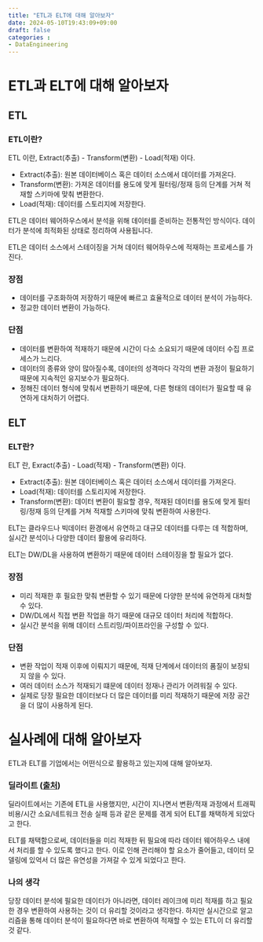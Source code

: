```yaml
---
title: "ETL과 ELT에 대해 알아보자"
date: 2024-05-10T19:43:09+09:00
draft: false
categories :
- DataEngineering
---
```

# ETL과 ELT에 대해 알아보자
## ETL
### ETL이란?
ETL 이란, Extract(추출) - Transform(변환) - Load(적재) 이다.

- Extract(추출): 원본 데이터베이스 혹은 데이터 소스에서 데이터를 가져온다.
- Transform(변환): 가져온 데이터를 용도에 맞게 필터링/정재 등의 단계를 거쳐 적재할 스키마에 맞춰 변환한다.
- Load(적재): 데이터를 스토리지에 저장한다.

ETL은 데이터 웨어하우스에서 분석을 위해 데이터를 준비하는 전통적인 방식이다.
데이터가 분석에 최적화된 상태로 정리하여 사용됩니다.

ETL은 데이터 소스에서 스테이징을 거쳐 데이터 웨어하우스에 적재하는 프로세스를 가진다.

### 장점
- 데이터를 구조화하여 저장하기 때문에 빠르고 효율적으로 데이터 분석이 가능하다.
- 정교한 데이터 변환이 가능하다.

### 단점
- 데이터를 변환하여 적재하기 때문에 시간이 다소 소요되기 때문에 데이터 수집 프로세스가 느리다.
- 데이터의 종류와 양이 많아질수록, 데이터의 성격마다 각각의 변환 과정이 필요하기 때문에 지속적인 유지보수가 필요하다.
- 정해진 데이터 형식에 맞춰서 변환하기 때문에, 다른 형태의 데이터가 필요할 때 유연하게 대처하기 어렵다.

## ELT
### ELT란?
ELT 란, Exract(추출) - Load(적재) - Transform(변환) 이다.

- Extract(추출): 원본 데이터베이스 혹은 데이터 소스에서 데이터를 가져온다.
- Load(적재): 데이터를 스토리지에 저장한다.
- Transform(변환): 데이터 변환이 필요할 경우, 적재된 데이터를 용도에 맞게 필터링/정재 등의 단계를 거쳐 적재할 스키마에 맞춰 변환하여 사용한다.

ELT는 클라우드나 빅데이터 환경에서 유연하고 대규모 데이터를 다루는 데 적합하며, 실시간 분석이나 다양한 데이터 활용에 유리하다.

ELT는 DW/DL을 사용하여 변환하기 때문에 데이터 스테이징을 할 필요가 없다.

### 장점
- 미리 적재한 후 필요한 맞춰 변환할 수 있기 때문에 다양한 분석에 유연하게 대처할 수 있다.
- DW/DL에서 직접 변환 작업을 하기 때문에 대규모 데이터 처리에 적합하다.
- 실시간 분석을 위해 데이터 스트리밍/파이프라인을 구성할 수 있다.

### 단점
- 변환 작업이 적재 이후에 이뤄지기 때문에, 적재 단계에서 데이터의 품질이 보장되지 않을 수 있다.
- 여러 데이터 소스가 적재되기 떄문에 데이터 정재나 관리가 어려워질 수 있다.
- 실제로 당장 필요한 데이터보다 더 많은 데이터를 미리 적재하기 때문에 저장 공간을 더 많이 사용하게 된다.

# 실사례에 대해 알아보자
ETL과 ELT를 기업에서는 어떤식으로 활용하고 있는지에 대해 알아보자.

### 딜라이트 ([출처](https://medium.com/delightroom/etl-vs-elt-%EB%8B%B9%EC%8B%A0%EC%9D%98-%EC%84%A0%ED%83%9D%EC%9D%80-3d55ee4c5192))
딜라이트에서는 기존에 ETL을 사용했지만, 시간이 지나면서 변환/적재 과정에서 트래픽 비용/시간 소요/네트워크 전송 실패 등과 같은 문제를 겪게 되어 ELT를 채택하게 되았다고 한다.

ELT를 채택함으로써, 데이터들을 미리 적재한 뒤 필요에 따라 데이터 웨어하우스 내에서 처리를 할 수 있도록 했다고 한다. 이로 인해 관리해야 할 요소가 줄어들고, 데이터 모델링에 있억서 더 많은 유연성을 가져갈 수 있게 되었다고 한다.

### 나의 생각
당장 데이터 분석에 필요한 데이터가 아니라면, 데이터 레이크에 미리 적재를 하고 필요한 경우 변환하여 사용하는 것이 더 유리할 것이라고 생각한다.
하지만 실시간으로 알고리즘을 통해 데이터 분석이 필요하다면 바로 변환하여 적재할 수 있는 ETL이 더 유리할 것 같다.